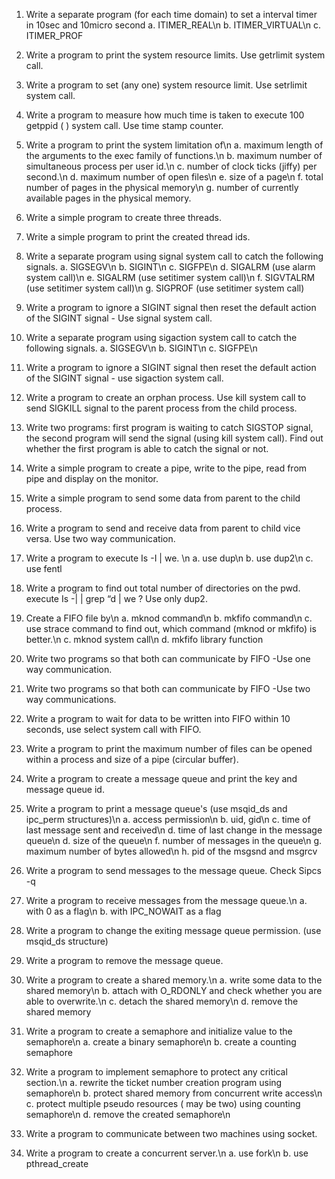 
1. Write a separate program (for each time domain) to set a interval timer in 10sec and 10micro second
a. ITIMER_REAL\n
b. ITIMER_VIRTUAL\n
c. ITIMER_PROF

2. Write a program to print the system resource limits. Use getrlimit system call.
3. Write a program to set (any one) system resource limit. Use setrlimit system call.

4. Write a program to measure how much time is taken to execute 100 getppid ( ) system call. Use time stamp counter.

5. Write a program to print the system limitation of\n
a. maximum length of the arguments to the exec family of functions.\n
b. maximum number of simultaneous process per user id.\n
c. number of clock ticks (jiffy) per second.\n
d. maximum number of open files\n
e. size of a page\n
f. total number of pages in the physical memory\n
g. number of currently available pages in the physical memory.

6. Write a simple program to create three threads.
7. Write a simple program to print the created thread ids.

8. Write a separate program using signal system call to catch the following signals.
a. SIGSEGV\n
b. SIGINT\n
c. SIGFPE\n
d. SIGALRM (use alarm system call)\n
e. SIGALRM (use setitimer system call)\n
f. SIGVTALRM (use setitimer system call)\n
g. SIGPROF (use setitimer system call)

9. Write a program to ignore a SIGINT signal then reset the default action of the SIGINT signal - Use signal system call.

10. Write a separate program using sigaction system call to catch the following signals.
a. SIGSEGV\n
b. SIGINT\n
c. SIGFPE\n

11. Write a program to ignore a SIGINT signal then reset the default action of the SIGINT signal -
use sigaction system call.

12. Write a program to create an orphan process. Use kill system call to send SIGKILL signal to
the parent process from the child process.

13. Write two programs: first program is waiting to catch SIGSTOP signal, the second program
will send the signal (using kill system call). Find out whether the first program is able to catch
the signal or not.

14. Write a simple program to create a pipe, write to the pipe, read from pipe and display on
the monitor.

15. Write a simple program to send some data from parent to the child process.

16. Write a program to send and receive data from parent to child vice versa. Use two way
communication.

17. Write a program to execute Is -I | we. \n
a. use dup\n
b. use dup2\n
c. use fentl

18. Write a program to find out total number of directories on the pwd.
execute Is -| | grep “d | we ? Use only dup2.

19. Create a FIFO file by\n
a. mknod command\n
b. mkfifo command\n
c. use strace command to find out, which command (mknod or mkfifo) is better.\n
c. mknod system call\n
d. mkfifo library function

20. Write two programs so that both can communicate by FIFO -Use one way communication.
21. Write two programs so that both can communicate by FIFO -Use two way communications.

22. Write a program to wait for data to be written into FIFO within 10 seconds, use select
system call with FIFO.
23. Write a program to print the maximum number of files can be opened within a process and
size of a pipe (circular buffer).

24. Write a program to create a message queue and print the key and message queue id.

25. Write a program to print a message queue's (use msqid_ds and ipc_perm structures)\n
a. access permission\n
b. uid, gid\n
c. time of last message sent and received\n
d. time of last change in the message queue\n
d. size of the queue\n
f. number of messages in the queue\n
g. maximum number of bytes allowed\n
h. pid of the msgsnd and msgrcv

26. Write a program to send messages to the message queue. Check Sipcs -q

27. Write a program to receive messages from the message queue.\n
a. with 0 as a flag\n
b. with IPC_NOWAIT as a flag

28. Write a program to change the exiting message queue permission. (use msqid_ds structure)
29. Write a program to remove the message queue.

30. Write a program to create a shared memory.\n
a. write some data to the shared memory\n
b. attach with O_RDONLY and check whether you are able to overwrite.\n
c. detach the shared memory\n
d. remove the shared memory

31. Write a program to create a semaphore and initialize value to the semaphore\n
a. create a binary semaphore\n
b. create a counting semaphore

32. Write a program to implement semaphore to protect any critical section.\n
a. rewrite the ticket number creation program using semaphore\n
b. protect shared memory from concurrent write access\n
c. protect multiple pseudo resources ( may be two) using counting semaphore\n
d. remove the created semaphore\n
33. Write a program to communicate between two machines using socket.

34. Write a program to create a concurrent server.\n
a. use fork\n
b. use pthread_create

